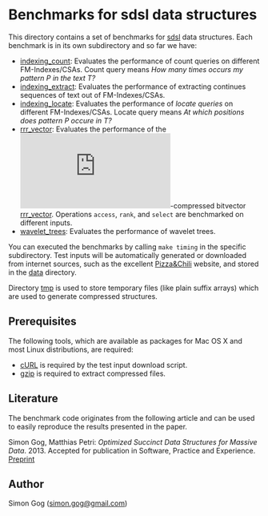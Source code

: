 # Benchmarks for sdsl data structures

This directory contains a set of benchmarks for [sdsl][sdsl]
data structures. Each benchmark is in its own subdirectory and
so far we have:

* [indexing_count](./indexing_count): Evaluates the performance
  of count queries on different FM-Indexes/CSAs. Count query
  means _How many times occurs my pattern P in the text T?_
* [indexing_extract](./indexing_extract): Evaluates the performance
  of extracting continues sequences of text out of FM-Indexes/CSAs.
* [indexing_locate](./indexing_locate): Evaluates the performance
  of _locate queries_ on different FM-Indexes/CSAs. Locate query
  means _At which positions does pattern P occure in T?_
* [rrr_vector](./rrr_vector): Evaluates the performance of
  the ![H_0](http://latex.codecogs.com/gif.latex?H_0)-compressed
  bitvector [rrr_vector](../include/sdsl/rrr_vector.hpp).
  Operations `access`, `rank`, and `select` are benchmarked on
  different inputs.
* [wavelet_trees](./wavelet_trees): Evaluates the performance of wavelet trees.

You can executed the benchmarks by calling `make timing`
in the specific subdirectory.
Test inputs will be automatically generated or downloaded
from internet sources, such as the excellent [Pizza&Chili][pz]
website, and stored in the [data](./data) directory.

Directory [tmp](./tmp) is used to store temporary files (like
plain suffix arrays) which are used to generate compressed
structures.

## Prerequisites

The following tools, which are available as packages for Mac OS X and
most Linux distributions, are required:

 * [cURL][CURL] is required by the test input download script.
 * [gzip][GZIP] is required to extract compressed files.

## Literature

The benchmark code originates from the following article and can be used
to easily reproduce the results presented in the paper.


Simon Gog, Matthias Petri: _Optimized Succinct Data Structures for Massive Data_. 2013.
Accepted for publication in Software, Practice and Experience.
[Preprint][PP]


## Author

Simon Gog (simon.gog@gmail.com)

[sdsl]: https://github.com/simongog/sdsl "sdsl"
[pz]: http://pizzachili.dcc.uchile.cl "Pizza&Chili"
[PP]: http://people.eng.unimelb.edu.au/sgog/optimized.pdf "Preprint"
[CURL]: http://curl.haxx.se/ "cURL"
[GZIP]: http://www.gnu.org/software/gzip/ "Gzip Compressor"
